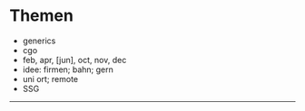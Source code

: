 # Themen

* generics
* cgo
* feb, apr, [jun], oct, nov, dec
* idee: firmen; bahn; gern
* uni ort; remote
* SSG

----

>
